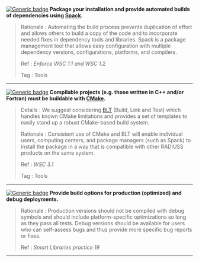 <a name="mbld1"></a>
[![Generic badge](https://img.shields.io/badge/M.bld-1-red.svg)](#mbld1)
**Package your installation and provide automated builds of dependencies using [Spack](https://spack.io/).**

>Rationale
>: Automating the build process prevents duplication of effort and allows others to build a copy of the code and to incorporate needed fixes in dependency tools and libraries. Spack is a package management tool that allows easy configuration with multiple dependency versions, configurations, platforms, and compilers.
>
>Ref
>: *Enforce WSC 1.1 and WSC 1.2*
>
>Tag
>: Tools

---
<a name="mbld2"></a>
[![Generic badge](https://img.shields.io/badge/M.bld-2-red.svg)](#mbld2) **Compilable projects (e.g. those written in C++ and/or Fortran) must be buildable with [CMake](https://cmake.org).**

> Details
> : We suggest considering [BLT](https://github.com/llnl/blt) (Build, Link and Test) which handles known CMake limitations and provides a set of templates to easily stand up a robust CMake-based build system.
>
> Rationale
> : Consistent use of CMake and BLT will enable individual users, computing centers, and package managers (such as Spack) to install the package in a way that is compatible with other RADIUSS products on the same system.
>
> Ref
> : *WSC 3.1*
>
>Tag
>: Tools

---
<a name="rbld3"></a>
[![Generic badge](https://img.shields.io/badge/R.bld-3-yellow.svg)](#rbld3)  **Provide build options for production (optimized) and debug deployments.**

>Rationale
>: Production versions should not be compiled with debug symbols and should include platform-specific optimizations so long as they pass all tests. Debug versions should be available for users who can self-assess bugs and thus provide more specific bug reports or fixes.
>
>Ref
>: *Smart Libraries practice 19*

---
